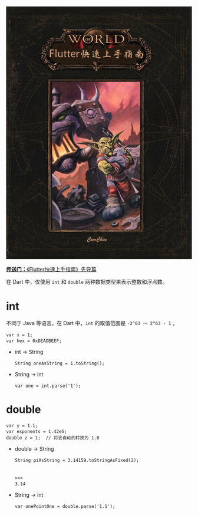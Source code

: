 [![](https://raw.githubusercontent.com/chenBingX/img/master/Flutter/Flutter快速上手指南封面2.JPG)](https://juejin.im/post/5c8f8e62e51d456a0f23d0fe)

[**传送门：**《Flutter快速上手指南》先导篇](https://juejin.im/post/5c8f8e62e51d456a0f23d0fe)

在 Dart 中，仅使用 `int` 和 `double` 两种数据类型来表示整数和浮点数。

# int

不同于 Java 等语言，在 Dart 中，`int` 的取值范围是 `-2^63 ～ 2^63 - 1` 。

```
var x = 1;
var hex = 0xDEADBEEF;
```

- int -> String

    ```
    String oneAsString = 1.toString();
    ```

- String -> int

    ```
    var one = int.parse('1');
    ```


# double

```
var y = 1.1;
var exponents = 1.42e5;
double z = 1;  // 将会自动的转换为 1.0
```

- double -> String

    ```
    String piAsString = 3.14159.toStringAsFixed(2);


    >>>
    3.14
    ```

- String -> int

    ```
    var onePointOne = double.parse('1.1');
    ```


